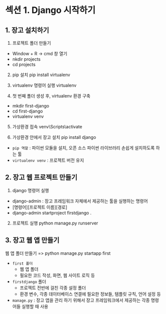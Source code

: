 # 섹션 1. Django 시작하기
## 1. 장고 설치하기
1. 프로젝트 폴더 만들기
* Window + R -> cmd 창 열기
* nkdir projects
* cd projects  

2. pip 설치
pip install virtualenv

3. virtualenv  명령어 실행
virtualenv

4. 첫 번째 폴더 생성 후, virtualenv 환경 구축
* mkdir first-django
* cd first-django
* virtualenv venv

5. 가상환경 접속
venv\Scripts\activate

6. 가상환경 안에서 장고 설치
pip install django

* `pip 역할` : 파이썬 모듈을 설치, 오픈 소스 파이썬 라이브러리 손쉽게 설치하도록 하는 툴
* `virtualenv venv` : 프로젝트 버전 유지


## 2. 장고 웹 프로젝트 만들기
1. django 명령어 실행
* django-admin : 장고 프레임워크 자체에서 제공하는 툴을 실행하는 명령어
* [명령어][프로젝트 이름][경로]
* django-admin startproject firstdjango .

2. 프로젝트 실행
python manage.py runserver

## 3. 장고 웹 앱 만들기
웹 앱 폴더 만들기 => python manage.py startapp first
* `first 폴더`
  - 웹 앱 폴더
  - 필요한 코드 작성, 화면, 웹 사이트 로직 등
* `firstdjango` 폴더
  - 프로젝트 전반에 걸친 각종 설정 폴더
  - 환경 변수, 각종 데이터베이스 연결에 필요한 정보들, 템플릿 규칙, 언어 설정 등
* `manage.py` : 장고 앱을 관리 하기 위해서 장고 프레임워크에서 제공하는 각종 명령어들 실행할 때 사용
